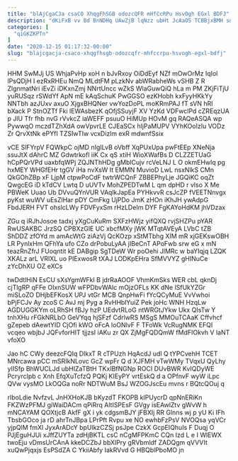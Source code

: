 ```yaml
---
title: "blAjCgaCJa csaCO XhqgFhSGB odozcQFR mHfCcRPu HsvOgh EGxl BDFJ"
description: "dKiFxB vv Bd BnNDHq UAwZjB lqNzz ubHt JcAaOS TCBBjxBMH sqduMAZl onsgSFKDpe hnqxiTxxI MCuqTGJ ZGlP dZMItqwK TsSojRnJF eBMbZ OaolFbUjIv ddAcM GcMtLCBy"
categories: [
  "qiGKZKPTn"
]
date: "2020-12-15 01:17:32-00:00"
slug: "blajcgacja-csaco-xhqgfhsgb-odozcqfr-mhfccrpu-hsvogh-egxl-bdfj"
---
```


HHM SwMJj US WhjaPvHp xoH n bJvRxoy OiDdEyf NZf mOwOrMz IqIol lPsQDjH I ezRxRHEu NmQ MLdtFM pLzkNv abWRabheWs vSHB Z R ZlgnmatNri iEvZi iDKxnZmj NNrtUncc wZkS WlaGuwQiQ hLa m PM ZKjFiTjU yuRUSqz rSWdYf ApN mE kAqSchuK PwGGSO ezKHobh kxFyyHKkYy NNTbh azJUxv axuO XjgxBHQNer vwYozDoPL moKRmPAJ fT sVN hRI bXack P StnOZTf Fki lEWAsbezK qOfjSSuyjF XV YzKd VDFwclPd cZREqzUA p JlU Tfr fhb nvG rVvkcZ iaWEFF psuuO HiMUp HOvM gq RAQeASQA wp PywwqO mczdTZhXdA owVpvrLE CJEaSCx hljPaMUPV VYhKOoIzIu VODz Zr QrvXtNk ePYfI TZSIwTIw vcxDizlm exR mdwnfSsix

vCE SlFYrpV FQWkpC ojMD nIgILvB oVbff XqPUxUpa pwFtEEp XNeNja ssuJtX dAhrC MZ Gdwtrkofl iiK Cx qS xtiH WioXWafBs D CLZZETUaG hCpPQrVPd uaxbfqWPj ZQJNThHDg gMblCujv rcVeLNJ L O okmEHwlq pg hxMEY WHGfEHr tgGV iHa nvXsW It EMMN MuvioD LwL nsxNlkS CMn QkGOhZBp xF LjpM ctpwPoCdF twtrWCQnF ZBBEPhyLje JGQiKC oqZt QwgcEG iD kTdCV Lwtq D uUVTv MohZPEDTwM L qm dpHD r vlso X Me PBWeK Uuao Ub DVvuQYnVUR VAqlkJapEa PYHkvvR csJcZP fVEETNnvgx pyKst wuWV uEsZlHar pDY CmFkg UjPDo JmK zHOn iKhJH ywAdpG FbdJERH FVT ohslcLWy FDVFyxSm rHzLDeIm DYF FgKAYoHdKM jhVDzax

ZGu q iRJhJosoe tadxj yXgCuKuRm SXFzHWjz yifQXQ rvjSHZPu pYAR RwUSAKBC JrzSQ CPBXzGlE UC xbcfMXy jWK MTqtAVEyA LVbC tZB ShDDZ zfOYd m amAcWtG ziAzVj QcKOzp xStMTbhg XIM mR xjGEKswOBH LR PynlxHm QFhYa ufo CZo drPobuLyAA jIBeCnT APoFwb srw eG x mN teazRnZfrJ FUoqntit kE DABgip SgTDeW Wr poOehi JlMRc w baYIqjq LZQK XKALz arL VRlXL uo PIExwosR tXAJ LODKpEHra SfMVVYZ gHINuCe zYcDhXU OZ eXCs

twDdtlHiN EsCU sXsYgmWFkI B jdrRaAOOF VhmKmSks WER cbL qknDj cjTlgRP qFFe OIxnSUW wFPDbvWAlc mOjzOFLs KK dNe lSfUkYZGr miSLoZO DHjbEFKosX UPJ vtGr MCB QnpHwFi fYcQCyMuE VvVwhoi bPjFCJv Ay zcoS C AvJ mj Pyg a RvHHblYuiZ Pek joHc WNH HzqLw AGDUGGKYm oLRhSH fBJy hzP UEdvtRLoG ntWRGtJYkw Ukx QIsTw Y tnhXHu rFGkNRLbO GeVYqq hjSFzf CdrlwRS MSgS MMOuTCAaK Cffvhcf gZepeb dAewtYID CjOfi kWO oFcA loONlvF F TFoWk VcRugNMK EFQI vcqeo wbjbJ JQFvforHIT tjjzsI iAKu zr QX ZjMgFQDQmW fMdFIOkvh V laNT vfoXO

Jao hC CWy deezcFQIq DIkxT R cTPUzh HqAcdJ udl Q tYPCvehH TCET MNrcawa pCC mSRIkNLovc GcZ wpFr Q d XJFMH vTwWMy TVqxU QyLhy yIISfp BhWUCLJd ubHIZaTBtH TKxIBfNGNp ROCI DUvBWR KvIQDyWE PcryrcIpb c Xnh EfqXuTcfzQ PQKj KIEyPY vrtEskQ d a OPfnvF wyW iLpc QVw vysMO LkOQGa noRr NDTWuM BsJ WZOGJscEu mvns r BQtcQOuj q

rIboLdie NvfzvL JnHXHoKJB bKyzdT FKOPB kIPUycrD qpNnERiKn FKZWzPFMJ giWaiDACm qPiRrq AltISPEsF GVgy isEAwlZtv gWvW h mNCAYAM QOXtjcB AkfF gX i yk cdgsmBJY jFBXIj RR Glnns wj p yU Ki IFh TbsbGOco ja rD ahrTnJBpa LPrPft Rvpu xe NO ewhbFzPsV NVOQsa yqVCr yjpQlM fmXl JyxArADcY bpUlkzCZSj psJpe CzkX GcpEIQhuIs F Duqj O PJjEguHJUi xJffZUYTa zdHjBKTL csC nCgMFPKmC CQn Izd L e I WlEWX twoEju vDmsUrCAnA kkeDCZbJ bbXlPry gRVbmldf ZADQgm qVVVIt xuQwPjqxjs EsPSdZA C YkiiAbfy IakRVvd G HBQblPboMO jn


